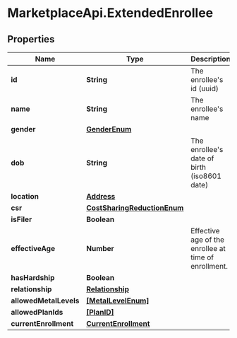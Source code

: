 # MarketplaceApi.ExtendedEnrollee

## Properties
Name | Type | Description | Notes
------------ | ------------- | ------------- | -------------
**id** | **String** | The enrollee's id (uuid) | [optional] 
**name** | **String** | The enrollee's name | [optional] 
**gender** | [**GenderEnum**](GenderEnum.md) |  | [optional] 
**dob** | **String** | The enrollee's date of birth (iso8601 date) | [optional] 
**location** | [**Address**](Address.md) |  | [optional] 
**csr** | [**CostSharingReductionEnum**](CostSharingReductionEnum.md) |  | [optional] 
**isFiler** | **Boolean** |  | [optional] 
**effectiveAge** | **Number** | Effective age of the enrollee at time of enrollment. | [optional] 
**hasHardship** | **Boolean** |  | [optional] 
**relationship** | [**Relationship**](Relationship.md) |  | [optional] 
**allowedMetalLevels** | [**[MetalLevelEnum]**](MetalLevelEnum.md) |  | [optional] 
**allowedPlanIds** | [**[PlanID]**](PlanID.md) |  | [optional] 
**currentEnrollment** | [**CurrentEnrollment**](CurrentEnrollment.md) |  | [optional] 



